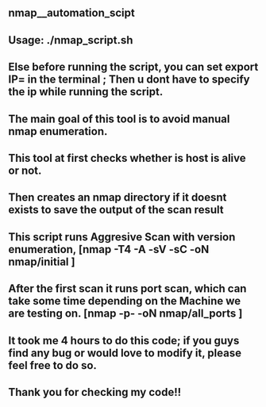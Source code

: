 ## nmap__automation_scipt
## Usage: ./nmap_script.sh <ip-addr>
## Else before running the script, you can set export IP=<ip-addr> in the terminal ; Then u dont have to specify the ip while running the script.


## The main goal of this tool is to avoid manual nmap enumeration.
## This tool at first checks whether is host is alive or not.
## Then creates an nmap directory if it doesnt exists to save the output of the scan result


## This script runs Aggresive Scan with version enumeration, [nmap -T4 -A -sV -sC -oN nmap/initial <ip-addr>]
## After the first scan it runs port scan, which can take some time depending on the Machine we are testing on. [nmap -p- -oN nmap/all_ports <ip-addr>]


## It took me 4 hours to do this code; if you guys find any bug or would love to modify it, please feel free to do so.
## Thank you for checking my code!!
